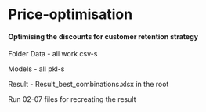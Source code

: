 # Price-optimisation

#### Optimising the discounts for customer retention strategy

Folder Data - all work csv-s

Models - all pkl-s 

Result - Result_best_combinations.xlsx in the root


Run 02-07 files for recreating the result
